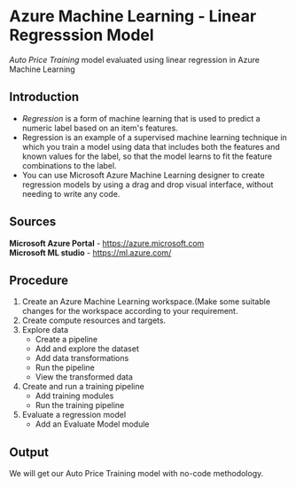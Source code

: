 # Azure Machine Learning - Linear Regresssion Model
_Auto Price Training_ model evaluated using linear regression in Azure Machine Learning  

## Introduction  
* _Regression_ is a form of machine learning that is used to predict a numeric label based on an item's features.  
* Regression is an example of a supervised machine learning technique in which you train a model using data that includes both the features and known values for the label, so that the model learns to fit the feature combinations to the label.  
* You can use Microsoft Azure Machine Learning designer to create regression models by using a drag and drop visual interface, without needing to write any code.  

## Sources
**Microsoft Azure Portal** - https://azure.microsoft.com  
**Microsoft ML studio** - https://ml.azure.com/  

## Procedure 
1. Create an Azure Machine Learning workspace.(Make some suitable changes for the workspace according to your requirement.  
2. Create compute resources and targets.
3. Explore data  
     * Create a pipeline  
     * Add and explore the dataset
     * Add data transformations
     * Run the pipeline
     * View the transformed data
4. Create and run a training pipeline  
     * Add training modules
     * Run the training pipeline  
5. Evaluate a regression model
     * Add an Evaluate Model module  
     
## Output  
We will get our Auto Price Training model with no-code methodology.
     
     
